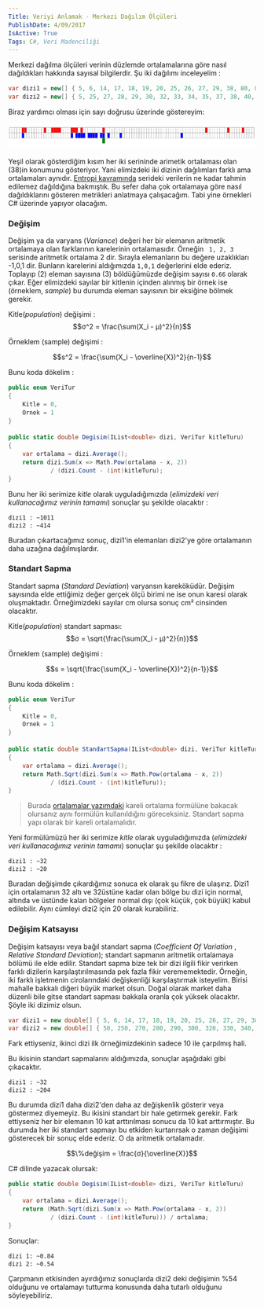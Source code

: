 ```yaml
---
Title: Veriyi Anlamak - Merkezi Dağılım Ölçüleri
PublishDate: 4/09/2017
IsActive: True
Tags: C#, Veri Madenciliği
---
```


Merkezi dağılma ölçüleri verinin düzlemde ortalamalarına göre nasıl dağıldıkları hakkında sayısal bilgilerdir. Şu iki dağılımı inceleyelim :

```csharp
var dizi1 = new[] { 5, 6, 14, 17, 18, 19, 20, 25, 26, 27, 29, 38, 80, 89, 95, 100 };
var dizi2 = new[] { 5, 25, 27, 28, 29, 30, 32, 33, 34, 35, 37, 38, 40, 45, 70, 100 };
```
Biraz yardımcı olması için sayı doğrusu üzerinde göstereyim:

![d1.png](media/merkezidagilim/d1.png)

Yeşil olarak gösterdiğim kısım her iki serininde arimetik ortalaması olan (38)in konumunu gösteriyor. Yani elimizdeki iki dizinin dağılımları farklı ama ortalamaları aynıdır. [Entropi kavramında](http://cihanyakar.com/entropi) serideki verilerin ne kadar tahmin edilemez dağıldığına bakmıştık. Bu sefer daha çok ortalamaya göre nasıl dağıldıklarını gösteren metrikleri anlatmaya çalışacağım. Tabi yine örnekleri C# üzerinde yapıyor olacağım.



### Değişim

Değişim ya da varyans (_Variance_) değeri her bir elemanın aritmetik ortalamaya olan farklarının karelerinin ortalamasıdır. Örneğin ` 1, 2, 3` serisinde aritmetik ortalama 2 dir. Sırayla elemanların bu değere uzaklıkları -1,0,1 dir. Bunların karelerini aldığımızda `1,0,1` değerlerini elde ederiz. Toplayıp (2) eleman sayısına (3) böldüğümüzde değişim sayısı `0.66` olarak çıkar. Eğer elimizdeki sayılar bir kitlenin içinden alınmış bir örnek ise (örneklem, _sample_) bu durumda eleman sayısının bir eksiğine bölmek gerekir.

Kitle(_population_) değişimi :
$$σ^2 = \frac{\sum(X_i - μ)^2}{n}$$

Örneklem (sample) değişimi :

$$s^2 = \frac{\sum(X_i - \overline{X})^2}{n-1}$$

Bunu koda dökelim :

```csharp
public enum VeriTur
{
	Kitle = 0,
	Ornek = 1
}

public static double Degisim(IList<double> dizi, VeriTur kitleTuru)
{
	var ortalama = dizi.Average();
	return dizi.Sum(x => Math.Pow(ortalama - x, 2)) 
			/ (dizi.Count - (int)kitleTuru);
}
```

Bunu her iki serimize _kitle_ olarak uyguladığımızda (_elimizdeki veri kullanacağımız verinin tamamı_) sonuçlar şu şekilde olacaktır :

```
dizi1 : ~1011
dizi2 : ~414
```
Buradan çıkartacağımız sonuç, dizi1'in elemanları dizi2'ye göre ortalamanın daha uzağına dağılmışlardır.



### Standart Sapma

Standart sapma  (_Standard Deviation_) varyansın kareköküdür. Değişim sayısında elde ettiğimiz değer gerçek ölçü birimi ne ise onun karesi olarak oluşmaktadır. Örneğimizdeki sayılar cm olursa sonuç cm² cinsinden olacaktır.

Kitle(_population_) standart sapması:
$$σ = \sqrt{\frac{\sum(X_i - μ)^2}{n}}$$

Örneklem (sample) değişimi :

$$s = \sqrt{\frac{\sum(X_i - \overline{X})^2}{n-1}}$$

Bunu koda dökelim :

```csharp
public enum VeriTur
{
	Kitle = 0,
	Ornek = 1
}

public static double StandartSapma(IList<double> dizi, VeriTur kitleTuru)
{
	var ortalama = dizi.Average();
	return Math.Sqrt(dizi.Sum(x => Math.Pow(ortalama - x, 2))
			/ (dizi.Count - (int)kitleTuru));
}
```
> Burada [ortalamalar yazımdaki](http://cihanyakar.com/ortalamalar) kareli ortalama formülüne bakacak olursanız aynı formülün kullanıldığını göreceksiniz. Standart sapma yapı olarak bir kareli ortalamalıdır. 


Yeni formülümüzü her iki serimize _kitle_ olarak uyguladığımızda (_elimizdeki veri kullanacağımız verinin tamamı_) sonuçlar şu şekilde olacaktır :

```
dizi1 : ~32
dizi2 : ~20
```

Buradan değişimde çıkardığımız sonuca ek olarak şu fikre de ulaşırız. Dizi1 için ortalamanın 32 altı ve 32üstüne kadar olan bölge bu dizi için normal, altında ve üstünde kalan bölgeler normal dışı (çok küçük, çok büyük) kabul edilebilir. Aynı cümleyi dizi2 için 20 olarak kurabiliriz. 



### Değişim Katsayısı

Değişim katsayısı veya bağıl standart sapma (_Coefficient Of Variation_ , _Relative Standard Deviation_); standart sapmanın aritmetik ortalamaya bölümü ile elde edilir.
Standart sapma bize tek bir dizi ilgili fikir verirken farklı dizilerin karşılaştırılmasında pek fazla fikir verememektedir. Örneğin, iki farklı işletmenin cirolarındaki değişkenliği karşılaştırmak isteyelim. Birisi mahalle bakkalı diğeri büyük market olsun. Doğal olarak market daha düzenli bile gitse standart sapması bakkala oranla çok yüksek olacaktır. Şöyle iki dizimiz olsun.

```csharp
var dizi1 = new double[] { 5, 6, 14, 17, 18, 19, 20, 25, 26, 27, 29, 38, 80, 89, 95, 100 };
var dizi2 = new double[] { 50, 250, 270, 280, 290, 300, 320, 330, 340, 350, 370, 380, 400, 450, 700, 1000 };
```
Fark ettiyseniz, ikinci dizi ilk örneğimizdekinin sadece 10 ile çarpılmış hali.

Bu ikisinin standart sapmalarını aldığımızda, sonuçlar aşağıdaki gibi çıkacaktır.

```
dizi1 : ~32
dizi2 : ~204
```
Bu durumda dizi1 daha dizi2'den daha az değişkenlik gösterir veya göstermez diyemeyiz. Bu ikisini standart bir hale getirmek gerekir.  Fark ettiyseniz her bir elemanın 10 kat arttırılması sonucu da 10 kat arttırmıştır. Bu durumda her iki standart sapmayı bu etkiden kurtarırsak o zaman değişimi gösterecek bir sonuç elde ederiz. O da aritmetik ortalamadır. 

$$\%değişim = \frac{σ}{\overline{X}}$$

C# dilinde yazacak olursak:

```csharp
public static double Degisim(IList<double> dizi, VeriTur kitleTuru)
{
	var ortalama = dizi.Average();
	return (Math.Sqrt(dizi.Sum(x => Math.Pow(ortalama - x, 2))
			/ (dizi.Count - (int)kitleTuru))) / ortalama;
}
```
Sonuçlar:
```
dizi 1: ~0.84
dizi 2: ~0.54
```
Çarpmanın etkisinden ayırdığımız sonuçlarda dizi2 deki değişimin %54 olduğunu ve ortalamayı tutturma konusunda daha tutarlı olduğunu söyleyebiliriz.

